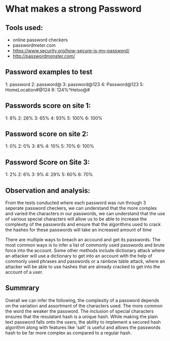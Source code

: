 # What makes a strong Password 

## Tools used: 

- online password checkers 
- passwordmeter.com
- https://www.security.org/how-secure-is-my-password/
- http://passwordmonster.com/

## Password examples to test

1: password
2: password@
3: password@123
4: Password@123
5: HomeLocation#@124
6: 124%^Heloo@#


## Passwords score on site 1: 

1: 8%
2: 28% 
3: 65%
4: 93%
5: 100%
6: 100% 

## Password score on site 2: 

1: 0% 
2: 0% 
3: 8% 
4: 10% 
5: 70% 
6: 100% 

## Password Score on Site 3: 

1: 2% 
2: 6% 
3: 9% 
4: 29%
5: 60%
6: 70%


## Observation and analysis: 

From the tests conducted where each password was run through 3 seperate password checkers, we can understand that the more complex and varied the characters in our passwords, we can understand that the use of various special characters will allow us to be able to increase the complexity of the passwords and ensure that the algorithms used to crack the hashes for these passwords will take an increased amount of time 

There are multiple ways to breach an accound and get its passwords. The most common ways is to infer a list of commonly used passwords and brute force into the account. Some other methods include dictionary attack where an attacker will use a dictionary to get into an account with the help of commonly used phrases and passwords or a rainbow table attack, where an attacker will be able to use hashes that are already cracked to get into the account of a user.

## Summrary 
Overall we can infer the following, the complexity of a password depends on the variation and assortment of the characters used. The more common the word the weaker the password. The inclusion of special characters ensures that the resulatant hash is a unique hash. While making the plain text password falls onto the users, the ability to implement a secured hash algorithm along with features like 'salt' is useful and allows the passwords hash to be far more complex as compared to a regular hash. 
